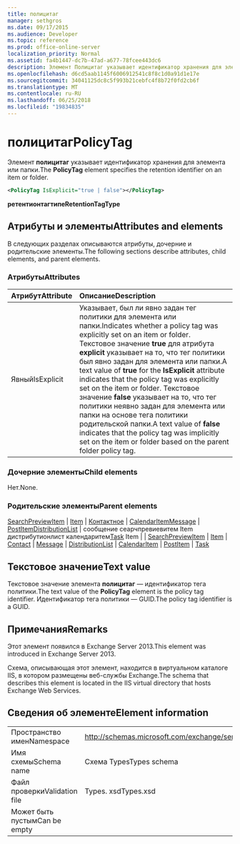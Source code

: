 ```yaml
---
title: полицитаг
manager: sethgros
ms.date: 09/17/2015
ms.audience: Developer
ms.topic: reference
ms.prod: office-online-server
localization_priority: Normal
ms.assetid: fa4b1447-dc7b-47ad-a677-78fcee443dc6
description: Элемент Полицитаг указывает идентификатор хранения для элемента или папки.
ms.openlocfilehash: d6cd5aab1145f6006912541c8f8c1d0a91d1e17e
ms.sourcegitcommit: 34041125dc8c5f993b21cebfc4f8b72f0fd2cb6f
ms.translationtype: MT
ms.contentlocale: ru-RU
ms.lasthandoff: 06/25/2018
ms.locfileid: "19834835"
---
```

# <a name="policytag"></a><span data-ttu-id="a7d40-103">полицитаг</span><span class="sxs-lookup"><span data-stu-id="a7d40-103">PolicyTag</span></span>

<span data-ttu-id="a7d40-104">Элемент **полицитаг** указывает идентификатор хранения для элемента или папки.</span><span class="sxs-lookup"><span data-stu-id="a7d40-104">The **PolicyTag** element specifies the retention identifier on an item or folder.</span></span> 
  
```xml
<PolicyTag IsExplicit="true | false"></PolicyTag>
```

 <span data-ttu-id="a7d40-105">**ретентионтагтипе**</span><span class="sxs-lookup"><span data-stu-id="a7d40-105">**RetentionTagType**</span></span>
## <a name="attributes-and-elements"></a><span data-ttu-id="a7d40-106">Атрибуты и элементы</span><span class="sxs-lookup"><span data-stu-id="a7d40-106">Attributes and elements</span></span>

<span data-ttu-id="a7d40-107">В следующих разделах описываются атрибуты, дочерние и родительские элементы.</span><span class="sxs-lookup"><span data-stu-id="a7d40-107">The following sections describe attributes, child elements, and parent elements.</span></span>
  
### <a name="attributes"></a><span data-ttu-id="a7d40-108">Атрибуты</span><span class="sxs-lookup"><span data-stu-id="a7d40-108">Attributes</span></span>

|<span data-ttu-id="a7d40-109">**Атрибут**</span><span class="sxs-lookup"><span data-stu-id="a7d40-109">**Attribute**</span></span>|<span data-ttu-id="a7d40-110">**Описание**</span><span class="sxs-lookup"><span data-stu-id="a7d40-110">**Description**</span></span>|
|:-----|:-----|
|<span data-ttu-id="a7d40-111">Явный</span><span class="sxs-lookup"><span data-stu-id="a7d40-111">IsExplicit</span></span>  <br/> |<span data-ttu-id="a7d40-112">Указывает, был ли явно задан тег политики для элемента или папки.</span><span class="sxs-lookup"><span data-stu-id="a7d40-112">Indicates whether a policy tag was explicitly set on an item or folder.</span></span>  <br/> <span data-ttu-id="a7d40-113">Текстовое значение **true** для атрибута **explicit** указывает на то, что тег политики был явно задан для элемента или папки.</span><span class="sxs-lookup"><span data-stu-id="a7d40-113">A text value of **true** for the **IsExplicit** attribute indicates that the policy tag was explicitly set on the item or folder.</span></span> <span data-ttu-id="a7d40-114">Текстовое значение **false** указывает на то, что тег политики неявно задан для элемента или папки на основе тега политики родительской папки.</span><span class="sxs-lookup"><span data-stu-id="a7d40-114">A text value of **false** indicates that the policy tag was implicitly set on the item or folder based on the parent folder policy tag.</span></span>  <br/> |
   
### <a name="child-elements"></a><span data-ttu-id="a7d40-115">Дочерние элементы</span><span class="sxs-lookup"><span data-stu-id="a7d40-115">Child elements</span></span>

<span data-ttu-id="a7d40-116">Нет.</span><span class="sxs-lookup"><span data-stu-id="a7d40-116">None.</span></span>
  
### <a name="parent-elements"></a><span data-ttu-id="a7d40-117">Родительские элементы</span><span class="sxs-lookup"><span data-stu-id="a7d40-117">Parent elements</span></span>

<span data-ttu-id="a7d40-118">[SearchPreviewItem](searchpreviewitem.md) | [Item](item.md) | [Контактное](contact.md) | [CalendarItem](calendaritem.md)[Message](message-ex15websvcsotherref.md) | [PostItem](postitem.md)[DistributionList](distributionlist.md) | сообщение сеарчпревиевитем Item дистрибутионлист календаритем[Task](task.md) Item |  | </span><span class="sxs-lookup"><span data-stu-id="a7d40-118">[SearchPreviewItem](searchpreviewitem.md) | [Item](item.md) | [Contact](contact.md) | [Message](message-ex15websvcsotherref.md) | [DistributionList](distributionlist.md) | [CalendarItem](calendaritem.md) | [PostItem](postitem.md) | [Task](task.md)</span></span>
  
## <a name="text-value"></a><span data-ttu-id="a7d40-119">Текстовое значение</span><span class="sxs-lookup"><span data-stu-id="a7d40-119">Text value</span></span>

<span data-ttu-id="a7d40-120">Текстовое значение элемента **полицитаг** — идентификатор тега политики.</span><span class="sxs-lookup"><span data-stu-id="a7d40-120">The text value of the **PolicyTag** element is the policy tag identifier.</span></span> <span data-ttu-id="a7d40-121">Идентификатор тега политики — GUID.</span><span class="sxs-lookup"><span data-stu-id="a7d40-121">The policy tag identifier is a GUID.</span></span> 
  
## <a name="remarks"></a><span data-ttu-id="a7d40-122">Примечания</span><span class="sxs-lookup"><span data-stu-id="a7d40-122">Remarks</span></span>

<span data-ttu-id="a7d40-123">Этот элемент появился в Exchange Server 2013.</span><span class="sxs-lookup"><span data-stu-id="a7d40-123">This element was introduced in Exchange Server 2013.</span></span>
  
<span data-ttu-id="a7d40-124">Схема, описывающая этот элемент, находится в виртуальном каталоге IIS, в котором размещены веб-службы Exchange.</span><span class="sxs-lookup"><span data-stu-id="a7d40-124">The schema that describes this element is located in the IIS virtual directory that hosts Exchange Web Services.</span></span>
  
## <a name="element-information"></a><span data-ttu-id="a7d40-125">Сведения об элементе</span><span class="sxs-lookup"><span data-stu-id="a7d40-125">Element information</span></span>

|||
|:-----|:-----|
|<span data-ttu-id="a7d40-126">Пространство имен</span><span class="sxs-lookup"><span data-stu-id="a7d40-126">Namespace</span></span>  <br/> |http://schemas.microsoft.com/exchange/services/2006/types  <br/> |
|<span data-ttu-id="a7d40-127">Имя схемы</span><span class="sxs-lookup"><span data-stu-id="a7d40-127">Schema name</span></span>  <br/> |<span data-ttu-id="a7d40-128">Схема Types</span><span class="sxs-lookup"><span data-stu-id="a7d40-128">Types schema</span></span>  <br/> |
|<span data-ttu-id="a7d40-129">Файл проверки</span><span class="sxs-lookup"><span data-stu-id="a7d40-129">Validation file</span></span>  <br/> |<span data-ttu-id="a7d40-130">Types. xsd</span><span class="sxs-lookup"><span data-stu-id="a7d40-130">Types.xsd</span></span>  <br/> |
|<span data-ttu-id="a7d40-131">Может быть пустым</span><span class="sxs-lookup"><span data-stu-id="a7d40-131">Can be empty</span></span>  <br/> ||
   


